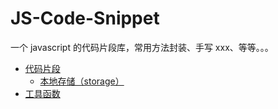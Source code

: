# JS-Code-Snippet

一个 javascript 的代码片段库，常用方法封装、手写 xxx、等等。。。

- [代码片段](./core/snippet/README.md)
  - [本地存储（storage）](./core/snippet/storage/README.md)
- [工具函数](./core/utils/README.md)
